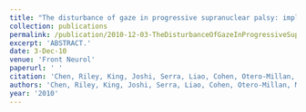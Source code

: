 ```yaml
---
title: "The disturbance of gaze in progressive supranuclear palsy: implications for pathogenesis."
collection: publications
permalink: /publication/2010-12-03-TheDisturbanceOfGazeInProgressiveSupranuclearPalsy_Implications
excerpt: 'ABSTRACT.'
date: 3-Dec-10
venue: 'Front Neurol'
paperurl: ' '
citation: 'Chen, Riley, King, Joshi, Serra, Liao, Cohen, Otero-Millan, Martinez-Conde, Strupp & Leigh(2020) "The disturbance of gaze in progressive supranuclear palsy: implications for pathogenesis." Front Neurol. 2010 Dec 3;1:147. '
authors: 'Chen, Riley, King, Joshi, Serra, Liao, Cohen, Otero-Millan, Martinez-Conde, Strupp & Leigh'
year: '2010'
---
```


